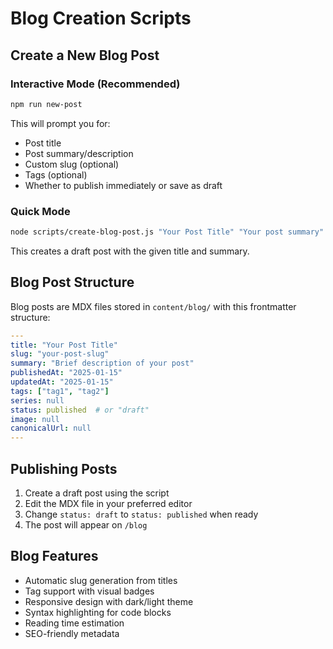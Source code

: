 # Blog Creation Scripts

## Create a New Blog Post

### Interactive Mode (Recommended)

```bash
npm run new-post
```

This will prompt you for:
- Post title
- Post summary/description  
- Custom slug (optional)
- Tags (optional)
- Whether to publish immediately or save as draft

### Quick Mode

```bash
node scripts/create-blog-post.js "Your Post Title" "Your post summary"
```

This creates a draft post with the given title and summary.

## Blog Post Structure

Blog posts are MDX files stored in `content/blog/` with this frontmatter structure:

```yaml
---
title: "Your Post Title"
slug: "your-post-slug"
summary: "Brief description of your post"
publishedAt: "2025-01-15"
updatedAt: "2025-01-15"
tags: ["tag1", "tag2"]
series: null
status: published  # or "draft"
image: null
canonicalUrl: null
---
```

## Publishing Posts

1. Create a draft post using the script
2. Edit the MDX file in your preferred editor
3. Change `status: draft` to `status: published` when ready
4. The post will appear on `/blog`

## Blog Features

- Automatic slug generation from titles
- Tag support with visual badges
- Responsive design with dark/light theme
- Syntax highlighting for code blocks
- Reading time estimation
- SEO-friendly metadata